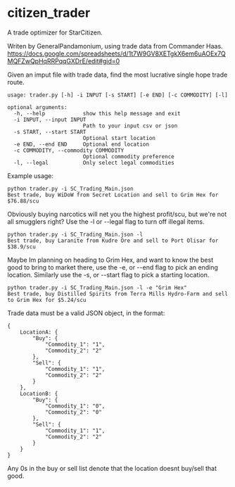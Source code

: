 # citizen_trader
A trade optimizer for StarCitizen.

Writen by GeneralPandamonium, using trade data from Commander Haas.
https://docs.google.com/spreadsheets/d/1t7W9GV8XETgkX6em6uAOEx7QMQFZwQpHqRRPqqGXDrE/edit#gid=0

Given an imput file with trade data, find the most lucrative single hope trade route.

```
usage: trader.py [-h] -i INPUT [-s START] [-e END] [-c COMMODITY] [-l]

optional arguments:
  -h, --help            show this help message and exit
  -i INPUT, --input INPUT
                        Path to your input csv or json
  -s START, --start START
                        Optional start location
  -e END, --end END     Optional end location
  -c COMMODITY, --commodity COMMODITY
                        Optional commodity preference
  -l, --legal           Only select legal commodities
```

Example usage:

```
python trader.py -i SC_Trading_Main.json 
Best trade, buy WiDoW from Secret Location and sell to Grim Hex for $76.88/scu
```

Obviously buying narcotics will net you the highest profit/scu, but we're not all smugglers right? Use the -l or --legal flag to turn off illegal items.

```
python trader.py -i SC_Trading_Main.json -l
Best trade, buy Laranite from Kudre Ore and sell to Port Olisar for $38.9/scu
```

Maybe Im planning on heading to Grim Hex, and want to know the best good to bring to market there, use the -e, or --end flag to pick an ending location. Similarly use the -s, or --start flag to pick a starting location.

```
python trader.py -i SC_Trading_Main.json -l -e "Grim Hex"
Best trade, buy Distilled Spirits from Terra Mills Hydro-Farm and sell to Grim Hex for $5.24/scu
```



Trade data must be a valid JSON object, in the format:

```
{
	LocationA: {
		"Buy": {
			"Commodity_1": "1",
			"Commodity_2": "2"
		},
		"Sell": {
			"Commodity_1": "1",
			"Commodity_2": "2"
		}
	},
	LocationB: {
		"Buy": {
			"Commodity_1": "0",
			"Commodity_2": "0"
		},
		"Sell": {
			"Commodity_1": "1",
			"Commodity_2": "2"
		}
	}
}
```

Any 0s in the buy or sell list denote that the location doesnt buy/sell that good.
